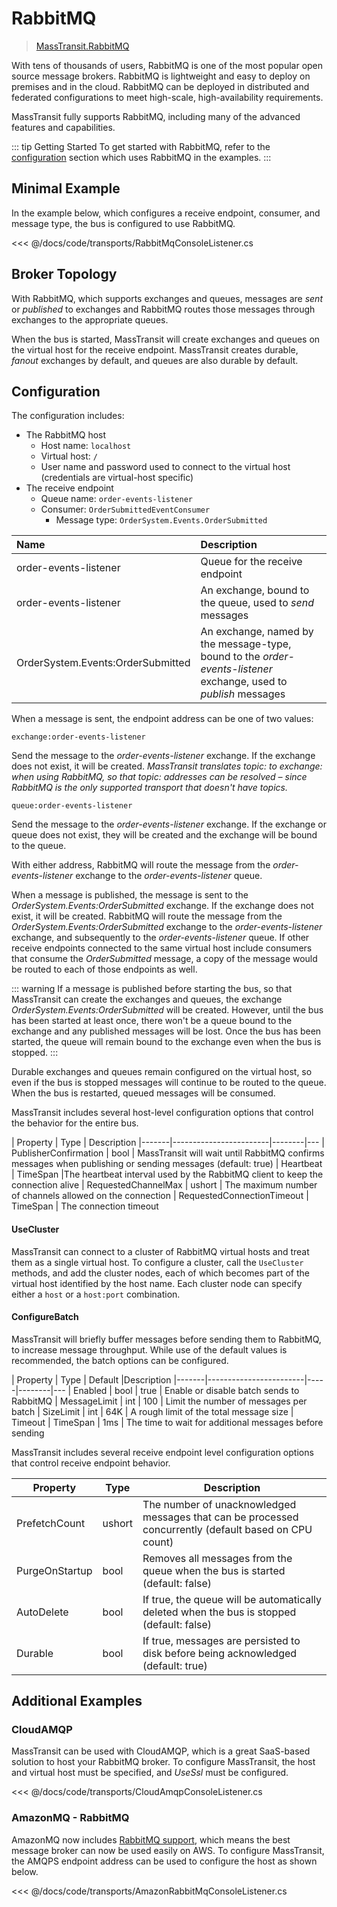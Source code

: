 # RabbitMQ

> [MassTransit.RabbitMQ](https://nuget.org/packages/MassTransit.RabbitMQ/)

With tens of thousands of users, RabbitMQ is one of the most popular open source message brokers. RabbitMQ is lightweight and easy to deploy on premises and in the cloud. RabbitMQ can be deployed in distributed and federated configurations to meet high-scale, high-availability requirements.

MassTransit fully supports RabbitMQ, including many of the advanced features and capabilities. 

::: tip Getting Started
To get started with RabbitMQ, refer to the [configuration](/usage/configuration) section which uses RabbitMQ in the examples.
:::

## Minimal Example

In the example below, which configures a receive endpoint, consumer, and message type, the bus is configured to use RabbitMQ.

<<< @/docs/code/transports/RabbitMqConsoleListener.cs

## Broker Topology

With RabbitMQ, which supports exchanges and queues, messages are _sent_ or _published_ to exchanges and RabbitMQ routes those messages through exchanges to the appropriate queues.

When the bus is started, MassTransit will create exchanges and queues on the virtual host for the receive endpoint. MassTransit creates durable, _fanout_ exchanges by default, and queues are also durable by default.

## Configuration

The configuration includes:

* The RabbitMQ host
  - Host name: `localhost`
  - Virtual host: `/`
  - User name and password used to connect to the virtual host (credentials are virtual-host specific)
* The receive endpoint
  - Queue name: `order-events-listener`
  - Consumer: `OrderSubmittedEventConsumer`
    - Message type: `OrderSystem.Events.OrderSubmitted`

| Name | Description |
|:-----|:------------|
| order-events-listener | Queue for the receive endpoint
| order-events-listener | An exchange, bound to the queue, used to _send_ messages
| OrderSystem.Events:OrderSubmitted | An exchange, named by the message-type, bound to the _order-events-listener_ exchange, used to _publish_ messages

When a message is sent, the endpoint address can be one of two values:

`exchange:order-events-listener`

Send the message to the _order-events-listener_ exchange. If the exchange does not exist, it will be created. _MassTransit translates topic: to exchange: when using RabbitMQ, so that topic: addresses can be resolved – since RabbitMQ is the only supported transport that doesn't have topics._

`queue:order-events-listener`

Send the message to the _order-events-listener_ exchange. If the exchange or queue does not exist, they will be created and the exchange will be bound to the queue.

With either address, RabbitMQ will route the message from the _order-events-listener_ exchange to the _order-events-listener_ queue.

When a message is published, the message is sent to the _OrderSystem.Events:OrderSubmitted_ exchange. If the exchange does not exist, it will be created. RabbitMQ will route the message from the _OrderSystem.Events:OrderSubmitted_ exchange to the _order-events-listener_ exchange, and subsequently to the _order-events-listener_ queue. If other receive endpoints connected to the same virtual host include consumers that consume the _OrderSubmitted_ message, a copy of the message would be routed to each of those endpoints as well.

::: warning
If a message is published before starting the bus, so that MassTransit can create the exchanges and queues, the exchange _OrderSystem.Events:OrderSubmitted_ will be created. However, until the bus has been started at least once, there won't be a queue bound to the exchange and any published messages will be lost. Once the bus has been started, the queue will remain bound to the exchange even when the bus is stopped.
:::

Durable exchanges and queues remain configured on the virtual host, so even if the bus is stopped messages will continue to be routed to the queue. When the bus is restarted, queued messages will be consumed.

MassTransit includes several host-level configuration options that control the behavior for the entire bus.

|  Property                      | Type   | Description 
|-------|------------------------|--------|---
| PublisherConfirmation        | bool | MassTransit will wait until RabbitMQ confirms messages when publishing or sending messages (default: true)
| Heartbeat                    | TimeSpan |The heartbeat interval used by the RabbitMQ client to keep the connection alive
| RequestedChannelMax          | ushort | The maximum number of channels allowed on the connection
| RequestedConnectionTimeout   | TimeSpan | The connection timeout

#### UseCluster

MassTransit can connect to a cluster of RabbitMQ virtual hosts and treat them as a single virtual host. To configure a cluster, call the `UseCluster` methods, and add the cluster nodes, each of which becomes part of the virtual host identified by the host name. Each cluster node can specify either a `host` or a `host:port` combination.

#### ConfigureBatch

MassTransit will briefly buffer messages before sending them to RabbitMQ, to increase message throughput. While use of the default values is recommended, the batch options can be configured.

|  Property               | Type   | Default |Description 
|-------|------------------------|-----|--------|---
| Enabled        | bool | true | Enable or disable batch sends to RabbitMQ
| MessageLimit        | int | 100 | Limit the number of messages per batch
| SizeLimit        | int | 64K | A rough limit of the total message size
| Timeout        | TimeSpan | 1ms | The time to wait for additional messages before sending

MassTransit includes several receive endpoint level configuration options that control receive endpoint behavior.

| Property                | Type   | Description 
|-------------------------|--------|------------------
| PrefetchCount         | ushort | The number of unacknowledged messages that can be processed concurrently (default based on CPU count)
| PurgeOnStartup        | bool   | Removes all messages from the queue when the bus is started (default: false)
| AutoDelete         | bool | If true, the queue will be automatically deleted when the bus is stopped (default: false)
| Durable        | bool   | If true, messages are persisted to disk before being acknowledged (default: true)

## Additional Examples

### CloudAMQP

MassTransit can be used with CloudAMQP, which is a great SaaS-based solution to host your RabbitMQ broker. To configure MassTransit, the host and virtual host must be specified, and _UseSsl_ must be configured. 

<<< @/docs/code/transports/CloudAmqpConsoleListener.cs

### AmazonMQ - RabbitMQ

AmazonMQ now includes [RabbitMQ support](https://us-east-2.console.aws.amazon.com/amazon-mq/home), which means the best message broker can now be used easily on AWS. To configure MassTransit, the AMQPS endpoint address can be used to configure the host as shown below. 

<<< @/docs/code/transports/AmazonRabbitMqConsoleListener.cs

